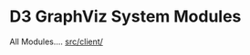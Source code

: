 # D3 GraphViz System Modules


All Modules.... [src/client/](browse://src/client/)

<script>
  import {loadedModulesData} from "demos/visualizations/filedata.js" 
  // #TODO make relative path... work here?
  (async () => {
    var url = lively4url + "/src/client/";
    var vis = await (<d3-graphviz style="width:1200px, height: 800px"></d3-graphviz>)
    vis.config({
      onclick(data, evt, element) {
        lively.openInspector({
          data: data,
          event: evt,
          element: element
        })
      }
    })
    vis.setData(await loadedModulesData(url))
    return vis
  })()
</script>